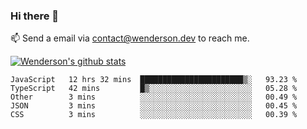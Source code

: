 ### Hi there 👋

<!--
**Wenderson-P/wenderson-p** is a ✨ _special_ ✨ repository because its `README.md` (this file) appears on your GitHub profile.

Here are some ideas to get you started:

- 🔭 I’m currently working on ...
- 🌱 I’m currently learning ...
- 👯 I’m looking to collaborate on ...
- 🤔 I’m looking for help with ...
- 💬 Ask me about ...
- 📫 How to reach me: ...
- 😄 Pronouns: ...
- ⚡ Fun fact: ...
-->

📫  Send a email via contact@wenderson.dev to reach me.

[![Wenderson's github stats](https://github-readme-stats.vercel.app/api?username=wenderson-p&show_icons=true&theme=tokyonight&hide=issues)](https://github.com/wenderson-p/github-readme-stats)

<!--START_SECTION:waka-->
```text
JavaScript   12 hrs 32 mins  ███████████████████████▒░   93.23 % 
TypeScript   42 mins         █▒░░░░░░░░░░░░░░░░░░░░░░░   05.28 % 
Other        3 mins          ░░░░░░░░░░░░░░░░░░░░░░░░░   00.49 % 
JSON         3 mins          ░░░░░░░░░░░░░░░░░░░░░░░░░   00.45 % 
CSS          3 mins          ░░░░░░░░░░░░░░░░░░░░░░░░░   00.39 % 
```
<!--END_SECTION:waka-->
